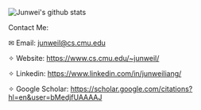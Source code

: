 
![Junwei's github stats](https://github-readme-stats.vercel.app/api?username=JunweiLiang&show_icons=true&count_private=true&hide=prs,issues&theme=default_repocard)

Contact Me:

✉ Email: junweil@cs.cmu.edu

✧ Website: https://www.cs.cmu.edu/~junweil/

✧ Linkedin: https://www.linkedin.com/in/junweiliang/

✧ Google Scholar: https://scholar.google.com/citations?hl=en&user=bMedjfUAAAAJ
